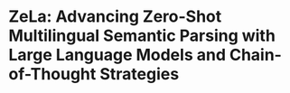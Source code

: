 # ZeLa: Advancing Zero-Shot Multilingual Semantic Parsing with Large Language Models and Chain-of-Thought Strategies
